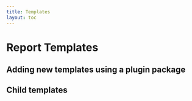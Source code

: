 ```yaml
---
title: Templates
layout: toc
---
```


# Report Templates

## Adding new templates using a plugin package

## Child templates